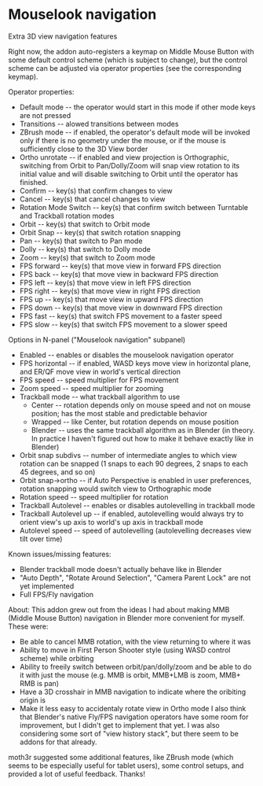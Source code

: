Mouselook navigation
====================
Extra 3D view navigation features

Right now, the addon auto-registers a keymap on Middle Mouse Button with some default control scheme (which is subject to change), but the control scheme can be adjusted via operator properties (see the corresponding keymap).

Operator properties:
* Default mode -- the operator would start in this mode if other mode keys are not pressed
* Transitions -- alowed transitions between modes
* ZBrush mode -- if enabled, the operator's default mode will be invoked only if there is no geometry under the mouse, or if the mouse is sufficiently close to the 3D View border
* Ortho unrotate -- if enabled and view projection is Orthographic, switching from Orbit to Pan/Dolly/Zoom will snap view rotation to its initial value and will disable switching to Orbit until the operator has finished.
* Confirm -- key(s) that confirm changes to view
* Cancel -- key(s) that cancel changes to view
* Rotation Mode Switch -- key(s) that confirm switch between Turntable and Trackball rotation modes
* Orbit -- key(s) that switch to Orbit mode
* Orbit Snap -- key(s) that switch rotation snapping
* Pan -- key(s) that switch to Pan mode
* Dolly -- key(s) that switch to Dolly mode
* Zoom -- key(s) that switch to Zoom mode
* FPS forward -- key(s) that move view in forward FPS direction
* FPS back -- key(s) that move view in backward FPS direction
* FPS left -- key(s) that move view in left FPS direction
* FPS right -- key(s) that move view in right FPS direction
* FPS up -- key(s) that move view in upward FPS direction
* FPS down -- key(s) that move view in downward FPS direction
* FPS fast -- key(s) that switch FPS movement to a faster speed
* FPS slow -- key(s) that switch FPS movement to a slower speed

Options in N-panel ("Mouselook navigation" subpanel)
* Enabled -- enables or disables the mouselook navigation operator
* FPS horizontal -- if enabled, WASD keys move view in horizontal plane, and ER/QF move view in world's vertical direction
* FPS speed -- speed multiplier for FPS movement
* Zoom speed -- speed multiplier for zooming
* Trackball mode -- what trackball algorithm to use
  * Center -- rotation depends only on mouse speed and not on mouse position; has the most stable and predictable behavior
  * Wrapped -- like Center, but rotation depends on mouse position
  * Blender -- uses the same trackball algorithm as in Blender (in theory. In practice I haven't figured out how to make it behave exactly like in Blender)
* Orbit snap subdivs -- number of intermediate angles to which view rotation can be snapped (1 snaps to each 90 degrees, 2 snaps to each 45 degrees, and so on)
* Orbit snap->ortho -- if Auto Perspective is enabled in user preferences, rotation snapping would switch view to Orthographic mode
* Rotation speed -- speed multiplier for rotation
* Trackball Autolevel -- enables or disables autolevelling in trackball mode
* Trackball Autolevel up -- if enabled, autolevelling would always try to orient view's up axis to world's up axis in trackball mode
* Autolevel speed -- speed of autolevelling (autolevelling decreases view tilt over time)

Known issues/missing features:
* Blender trackball mode doesn't actually behave like in Blender
* "Auto Depth", "Rotate Around Selection", "Camera Parent Lock" are not yet implemented
* Full FPS/Fly navigation

About:
This addon grew out from the ideas I had about making MMB (Middle Mouse Button) navigation in Blender more convenient for myself. These were:
* Be able to cancel MMB rotation, with the view returning to where it was
* Ability to move in First Person Shooter style (using WASD control scheme) while orbiting
* Ability to freeily switch between orbit/pan/dolly/zoom and be able to do it with just the mouse (e.g. MMB is orbit, MMB+LMB is zoom, MMB+ RMB is pan)
* Have a 3D crosshair in MMB navigation to indicate where the oribiting origin is
* Make it less easy to accidentaly rotate view in Ortho mode
I also think that Blender's native Fly/FPS navigation operators have some room for improvement, but I didn't get to implement that yet.
I was also considering some sort of "view history stack", but there seem to be addons for that already.

moth3r suggested some additional features, like ZBrush mode (which seems to be especially useful for tablet users), some control setups, and provided a lot of useful feedback. Thanks!
